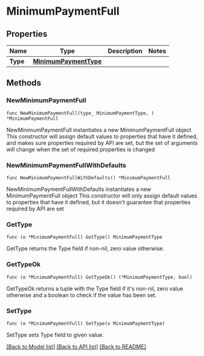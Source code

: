 # MinimumPaymentFull

## Properties

Name | Type | Description | Notes
------------ | ------------- | ------------- | -------------
**Type** | [**MinimumPaymentType**](MinimumPaymentType.md) |  | 

## Methods

### NewMinimumPaymentFull

`func NewMinimumPaymentFull(type_ MinimumPaymentType, ) *MinimumPaymentFull`

NewMinimumPaymentFull instantiates a new MinimumPaymentFull object
This constructor will assign default values to properties that have it defined,
and makes sure properties required by API are set, but the set of arguments
will change when the set of required properties is changed

### NewMinimumPaymentFullWithDefaults

`func NewMinimumPaymentFullWithDefaults() *MinimumPaymentFull`

NewMinimumPaymentFullWithDefaults instantiates a new MinimumPaymentFull object
This constructor will only assign default values to properties that have it defined,
but it doesn't guarantee that properties required by API are set

### GetType

`func (o *MinimumPaymentFull) GetType() MinimumPaymentType`

GetType returns the Type field if non-nil, zero value otherwise.

### GetTypeOk

`func (o *MinimumPaymentFull) GetTypeOk() (*MinimumPaymentType, bool)`

GetTypeOk returns a tuple with the Type field if it's non-nil, zero value otherwise
and a boolean to check if the value has been set.

### SetType

`func (o *MinimumPaymentFull) SetType(v MinimumPaymentType)`

SetType sets Type field to given value.



[[Back to Model list]](../README.md#documentation-for-models) [[Back to API list]](../README.md#documentation-for-api-endpoints) [[Back to README]](../README.md)


